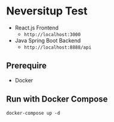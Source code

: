 # Neversitup Test

- React.js Frontend 
  - `http://localhost:3000`
- Java Spring Boot Backend 
  - `http://localhost:8888/api`
 
## Prerequire

- Docker

## Run with Docker Compose

`docker-compose up -d`

